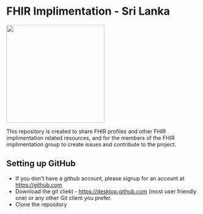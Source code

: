 # FHIR Implimentation - Sri Lanka

<img src="https://cdn-icons-png.flaticon.com/512/426/426833.png" height="256" />

This repository is created to share FHIR profiles and other FHIR implimentation related resources, and for the members of the FHIR implimentation group to create issues and contribute to the project.

## Setting up GitHub
 
 * If you don't have a github account, please signup for an account at https://github.com
 * Download the git cliekt - https://desktop.github.com (most user friendly one) or any other Git client you prefer.
 * Clone the repository 
